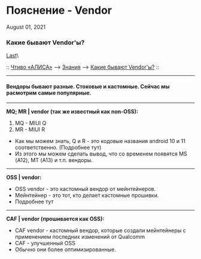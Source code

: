 # Пояснение - Vendor

August 01, 2021

### Какие бывают Vendor'ы? 

[Last](https://t.me/i1Last)\


:: [Чтиво «АЛИСА»](https://telegra.ph/Poleznoe-chtivo-b-iH-A-07-12) --> [Знания](https://telegra.ph/Poleznye-poznaniya-07-12) --> [Какие бывают Vendor'ы?](broken-reference) ::

***

#### Вендоры бывают разные. Стоковые и кастомные. Сейчас мы расмотрим самые популярные. <a href="#vendory-byvayut-raznye.-stokovye-i-kastomnye.-seichas-my-rasmotrim-samye-populyarnye." id="vendory-byvayut-raznye.-stokovye-i-kastomnye.-seichas-my-rasmotrim-samye-populyarnye."></a>

***

**MQ; MR | vendor (так же известный как non-OSS):**

1. MQ - MIUI Q
2. MR - MIUI R

* Как мы можем знать, Q и R - это кодовые названия android 10 и 11 соответственно. (Подробнее тут)
* Из этого мы можем сделать вывод, что со временем появятся MS (А12), MT (А13) и т.п. вендоры.

***

**OSS | vendor:**

* OSS vendor - это кастомный вендор от мейнтейнеров.
* Мейнтейнер - это тот, кто делает кастомные прошивки.
* Подробнее тут

***

**CAF | vendor (прошивается как OSS):**

* CAF vendor - кастомный вендор, которые создали мейнтейнеры с применением последних изменений от Qualcomm
* CAF - улучшенный OSS
* Обычно они более оптимизированные.

